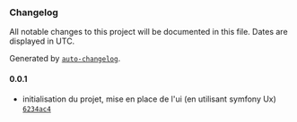 ### Changelog

All notable changes to this project will be documented in this file. Dates are displayed in UTC.

Generated by [`auto-changelog`](https://github.com/CookPete/auto-changelog).

#### 0.0.1

- initialisation du projet, mise en place de l'ui (en utilisant symfony Ux) [`6234ac4`](https://github.com/DTC-Formation/symfony-relationship-mgcodeur/commit/6234ac4e8fa90182f8e25ed9c1647bc1ad13571f)
